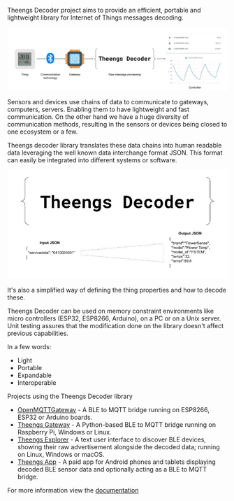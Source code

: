 Theengs Decoder project aims to provide an efficient, portable and lightweight library for Internet of Things messages decoding.

![Iot](/docs/img/Theengs_decoder_iot_chain.jpg)

Sensors and devices use chains of data to communicate to gateways, computers, servers. Enabling them to have lightweight and fast communication.
On the other hand we have a huge diversity of communication methods, resulting in the sensors or devices being closed to one ecosystem or a few.

Theengs decoder library translates these data chains into human readable data leveraging the well known data interchange format JSON. This format can easily be integrated into different systems or software.

![Overview](/docs/img/Theengs_decoder.jpg)

It's also a simplified way of defining the thing properties and how to decode these.

Theengs Decoder can be used on memory constraint environments like micro controllers (ESP32, ESP8266, Arduino), on a PC or on a Unix server.
Unit testing assures that the modification done on the library doesn't affect previous capabilities.

In a few words:
* Light
* Portable
* Expandable
* Interoperable

Projects using the Theengs Decoder library
* [OpenMQTTGateway](https://github.com/1technophile/OpenMQTTGateway) - A BLE to MQTT bridge running on ESP8266, ESP32 or Arduino boards.
* [Theengs Gateway](https://github.com/theengs/gateway) - A Python-based BLE to MQTT bridge running on Raspberry Pi, Windows or Linux.
* [Theengs Explorer](https://github.com/theengs/explorer) - A text user interface to discover BLE devices, showing their raw advertisement alongside the decoded data; running on Linux, Windows or macOS.
* [Theengs App](https://github.com/theengs/app) - A paid app for Android phones and tablets displaying decoded BLE sensor data and optionally acting as a BLE to MQTT bridge.

For more information view the [documentation](https://decoder.theengs.io/)
